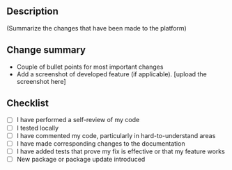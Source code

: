 ## Description

(Summarize the changes that have been made to the platform)

## Change summary

- Couple of bullet points for most important changes
- Add a screenshot of developed feature (if applicable).
  [upload the screenshot here]

## Checklist

- [ ] I have performed a self-review of my code
- [ ] I tested locally
- [ ] I have commented my code, particularly in hard-to-understand areas
- [ ] I have made corresponding changes to the documentation
- [ ] I have added tests that prove my fix is effective or that my feature works
- [ ] New package or package update introduced
